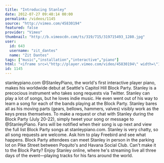 ```yaml
---
title: "Introducing Stanley"
date: 2012-07-27 09:48:14 00:00
permalink: /videos/1145
source: "http://vimeo.com/45830194"
featured: false
provider: "Vimeo"
thumbnail: "http://b.vimeocdn.com/ts/319/715/319715493_1280.jpg"
user:
  id: 643
  username: "zit_dantes"
  name: "Zit Dantes"
tags: ["music","installation","interactive","piano"]
html: "<iframe src=\"http://player.vimeo.com/video/45830194\" width=\"1280\" height=\"720\" frameborder=\"0\" webkitAllowFullScreen mozallowfullscreen allowFullScreen></iframe>"
id: 1145
---
```


stanleypiano.com
@StanleyPiano, the world's first interactive player piano, makes his worldwide debut at Seattle's Capitol Hill Block Party. Stanley is a precocious instrument who takes song requests via Twitter. Stanley can play a lot of songs, but he loves indie music. He even went out of his way to learn a song for each of the bands playing at the Block Party. Stanley bares all as his moving parts (gears, bellows, hammers, valves) visibly work as the keys press themselves.
To make a request or chat with Stanley during the Block Party (July 20-22), simply tweet your song or message to @StanleyPiano. Fans will be notified when their song is up next and view the full list Block Party songs at stanleypiano.com. Stanley is very chatty, so all song requests are welcome. Ask him to play Freebird and see what happens.
Block Party attendees can meet Stanley in person in the parking lot on Pike Street between Poquito's and Havana Social Club.
Can't make it to the Block Party? Enjoy Stanley online, where he's streaming live all three days of the event—playing tracks for his fans around the world.